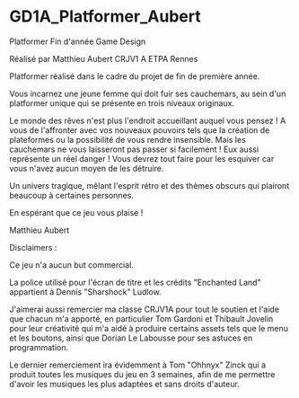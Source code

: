 # GD1A_Platformer_Aubert
 Platformer Fin d'année Game Design

Réalisé par Matthieu Aubert CRJV1 A ETPA Rennes

Platformer réalisé dans le cadre du projet de fin de première année.

Vous incarnez une jeune femme qui doit fuir ses cauchemars, au sein d'un platformer unique qui se présente en trois niveaux originaux.

Le monde des rêves n'est plus l'endroit accueillant auquel vous pensez ! A vous de l'affronter avec vos nouveaux pouvoirs tels que la création de plateformes ou la possibilité de vous rendre insensible. Mais les cauchemars ne vous laisseront pas passer si facilement ! Eux aussi représente un réel danger ! Vous devrez tout faire pour les esquiver car vous n'avez aucun moyen de les détruire.


Un univers tragique, mêlant l'esprit rétro et des thèmes obscurs qui plairont beaucoup à certaines personnes.


En espérant que ce jeu vous plaise ! 

Matthieu Aubert


Disclaimers :

Ce jeu n'a aucun but commercial.

La police utilisé pour l'écran de titre et les crédits "Enchanted Land" appartient à Dennis "Sharshock" Ludlow.

J'aimerai aussi remercier ma classe CRJV1A pour tout le soutien et l'aide que chacun m'a apporté, en particulier Tom Gardoni et Thibault Jovelin pour leur créativité qui m'a aidé à produire certains assets tels que le menu et les boutons, ainsi que Dorian Le Labousse pour ses astuces en programmation.

Le dernier remerciement ira évidemment à Tom "Ohhnyx" Zinck qui a produit toutes les musiques du jeu en 3 semaines, afin de me permettre d'avoir les musiques les plus adaptées et sans droits d'auteur.